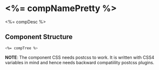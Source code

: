 # <%= compNamePretty %>

<%= compDesc %>

## Component Structure

```bash
<%= compTree %>
```

__NOTE__: The component CSS needs postcss to work. It is written with CSS4 variables in mind and hence needs backward compatiility postcss plugins.

